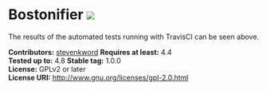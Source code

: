 # Bostonifier <a href="https://travis-ci.org/stevenkword/bostonifier"><img src="https://travis-ci.org/stevenkword/bostonifier.svg?branch=master"></a>

The results of the automated tests running with TravisCI can be seen above.

**Contributors:** [stevenkword](https://profiles.wordpress.org/stevenkword)
**Requires at least:** 4.4  
**Tested up to:** 4.8
**Stable tag:** 1.0.0  
**License:** GPLv2 or later  
**License URI:** http://www.gnu.org/licenses/gpl-2.0.html  
